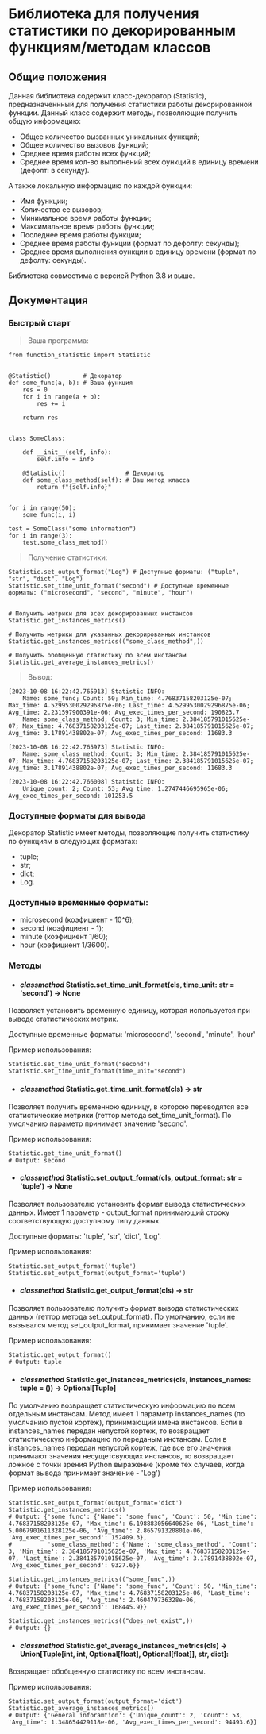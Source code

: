# Библиотека для получения статистики по декорированным функциям/методам классов

## Общие положения

Данная библиотека содержит класс-декоратор (Statistic), предназначеннный для 
получения статистики работы декорированной функции. Данный класс содержит методы,
позволяющие получить общую информацию: 

- Общее количество вызванных уникальных функций;
- Общее количество вызовов функций;
- Среднее время работы всех функций;
- Среднее время кол-во выполнений всех функций в единицу времени (дефолт: в секунду).

А также локальную информацию по каждой функции:

- Имя функции;
- Количество ее вызовов;
- Минимальное время работы функции;
- Максимальное время работы функции;
- Последнее время работы функции;
- Среднее время работы функции (формат по дефолту: секунды);
- Среднее время выполнения функции в единицу времени (формат по дефолту: секунды).

Библиотека совместима с версией Python 3.8 и выше.

## Документация


### Быстрый старт

> Ваша программа:

    from function_statistic import Statistic
    
    
    @Statistic()         # Декоратор 
    def some_func(a, b): # Ваша функция
        res = 0
        for i in range(a + b):
            res += i
    
        return res
    
    
    class SomeClass:
    
        def __init__(self, info):
            self.info = info
    
        @Statistic()                 # Декоратор
        def some_class_method(self): # Ваш метод класса
            return f"{self.info}"
    
    
    for i in range(50):
        some_func(i, i)
    
    test = SomeClass("some information")
    for i in range(3):
        test.some_class_method()
    
> Получение статистики:

    Statistic.set_output_format("Log") # Доступные форматы: ("tuple", "str", "dict", "Log")
    Statistic.set_time_unit_format("second") # Доступные временные форматы: ("microsecond", "second", "minute", "hour")


    # Получить метрики для всех декорированных инстансов
    Statistic.get_instances_metrics()
    
    # Получить метрики для указанных декорированных инстансов
    Statistic.get_instances_metrics(("some_class_method",))
    
    # Получить обобщенную статистику по всем инстансам
    Statistic.get_average_instances_metrics()

> Вывод:

    [2023-10-08 16:22:42.765913] Statistic INFO:
        Name: some_func; Count: 50; Min_time: 4.76837158203125e-07; Max_time: 4.5299530029296875e-06; Last_time: 4.5299530029296875e-06; Avg_time: 2.231597900391e-06; Avg_exec_times_per_second: 190823.7
        Name: some_class_method; Count: 3; Min_time: 2.384185791015625e-07; Max_time: 4.76837158203125e-07; Last_time: 2.384185791015625e-07; Avg_time: 3.17891438802e-07; Avg_exec_times_per_second: 11683.3
    
    [2023-10-08 16:22:42.765973] Statistic INFO:
        Name: some_class_method; Count: 3; Min_time: 2.384185791015625e-07; Max_time: 4.76837158203125e-07; Last_time: 2.384185791015625e-07; Avg_time: 3.17891438802e-07; Avg_exec_times_per_second: 11683.3
    
    [2023-10-08 16:22:42.766008] Statistic INFO:
        Unique_count: 2; Count: 53; Avg_time: 1.2747446695965e-06; Avg_exec_times_per_second: 101253.5

### Доступные форматы для вывода

Декоратор Statistic имеет методы, позволяющие получить статистику по функциям в следующих форматах:

- tuple;
- str;
- dict;
- Log.
 
### Доступные временные форматы:

- microsecond (коэфициент - 10^6);
- second (коэфициент - 1);
- minute (коэфициент 1/60);
- hour (коэфициент 1/3600).

### Методы 

- #### *classmethod* Statistic.set_time_unit_format(cls, time_unit: str = 'second') -> None 
Позволяет установить временную единицу, которая используется при выводе 
статистических метрик.

Доступные временные форматы: 'microsecond', 'second', 'minute', 'hour'

Пример использования:

    Statistic.set_time_unit_format("second")
    Statistic.set_time_unit_format(time_unit="second")

- #### *classmethod* Statistic.get_time_unit_format(cls) -> str
Позволяет получить временною единицу, в которою переводятся все статистические метрики
(геттор метода set_time_unit_format). По умолчанию параметр принимает значение 'second'.

Пример использования:

    Statistic.get_time_unit_format()
    # Output: second

- #### *classmethod* Statistic.set_output_format(cls, output_format: str = 'tuple') -> None
Позволяет пользователю установить формат вывода статистических данных.
Имеет 1 параметр - output_format принимающий строку соответствующую доступному типу данных.

Доступные форматы: 'tuple', 'str', 'dict', 'Log'.

Пример использования:

    Statistic.set_output_format('tuple')
    Statistic.set_output_format(output_format='tuple')    

- #### *classmethod* Statistic.get_output_format(cls) -> str
Позволяет пользователю получить формат вывода статистических данных (геттор метода set_output_format).
По умолчанию, если не вызывался метод set_output_format, принимает значение 'tuple'.

Пример использования:

    Statistic.get_output_format()
    # Output: tuple

- #### *classmethod* Statistic.get_instances_metrics(cls, instances_names: tuple = ()) -> Optional[Tuple]
По умолчанию возвращает статистическую информацию по всем отдельным инстансам. 
Метод имеет 1 параметр instances_names (по умолчанию пустой кортеж), принимающий имена инстансов. 
Если в instances_names передан непустой кортеж, то возвращает статистическую информацию по переданым инстансам. 
Если в instances_names передан непустой кортеж, где все его значения принимают значения несущетсвующих инстансов, то
возвращает ложное с точки зрения Python выражение (кроме тех случаев, когда формат вывода принимает значение - 'Log')

Пример использования:
    
    Statistic.set_output_format(output_format='dict')
    Statistic.get_instances_metrics()
    # Output: {'some_func': {'Name': 'some_func', 'Count': 50, 'Min_time': 4.76837158203125e-07, 'Max_time': 6.198883056640625e-06, 'Last_time': 5.0067901611328125e-06, 'Avg_time': 2.865791320801e-06, 'Avg_exec_times_per_second': 152409.3}, 
    #          'some_class_method': {'Name': 'some_class_method', 'Count': 3, 'Min_time': 2.384185791015625e-07, 'Max_time': 4.76837158203125e-07, 'Last_time': 2.384185791015625e-07, 'Avg_time': 3.17891438802e-07, 'Avg_exec_times_per_second': 9327.6}}

    Statistic.get_instances_metrics(("some_func",))
    # Output: {'some_func': {'Name': 'some_func', 'Count': 50, 'Min_time': 4.76837158203125e-07, 'Max_time': 4.76837158203125e-06, 'Last_time': 4.76837158203125e-06, 'Avg_time': 2.460479736328e-06, 'Avg_exec_times_per_second': 168445.9}}

    Statistic.get_instances_metrics(("does_not_exist",))
    # Output: {}

- #### *classmethod* Statistic.get_average_instances_metrics(cls) -> Union[Tuple[int, int, Optional[float], Optional[float]], str, dict]:
Возвращает обобщенную статистику по всем инстансам.

Пример использования:

    Statistic.set_output_format(output_format='dict')
    Statistic.get_average_instances_metrics()
    # Output: {'General inforamtion': {'Unique_count': 2, 'Count': 53, 'Avg_time': 1.348654429118e-06, 'Avg_exec_times_per_second': 94493.6}}
